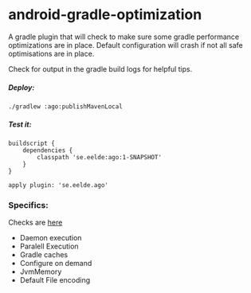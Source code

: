 # android-gradle-optimization

A gradle plugin that will check to make sure some gradle performance optimizations are in place.
Default configuration will crash if not all safe optimisations are in place.

Check for output in the gradle build logs for helpful tips.

##### Deploy:
```
./gradlew :ago:publishMavenLocal
```

##### Test it:
```
buildscript {
    dependencies {
        classpath 'se.eelde:ago:1-SNAPSHOT'
    }
}

apply plugin: 'se.eelde.ago'
```

### Specifics: 

Checks are [here](ago/src/main/java/se/eelde/ago/Check.kt)

* Daemon execution
* Paralell Execution
* Gradle caches
* Configure on demand  
* JvmMemory
* Default File encoding
